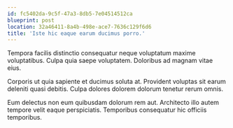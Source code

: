 ```yaml
---
id: fc5402da-9c5f-47a3-8db5-7e04514512ca
blueprint: post
location: 32a46411-8a4b-498e-ace7-7636c129f6d6
title: 'Iste hic eaque earum ducimus porro.'
---
```

Tempora facilis distinctio consequatur neque voluptatum maxime voluptatibus. Culpa quia saepe voluptatem. Doloribus ad magnam vitae eius.

Corporis ut quia sapiente et ducimus soluta at. Provident voluptas sit earum deleniti quasi debitis. Culpa dolores dolorem dolorum tenetur rerum omnis.

Eum delectus non eum quibusdam dolorum rem aut. Architecto illo autem tempore velit eaque perspiciatis. Temporibus consequatur hic officiis temporibus.